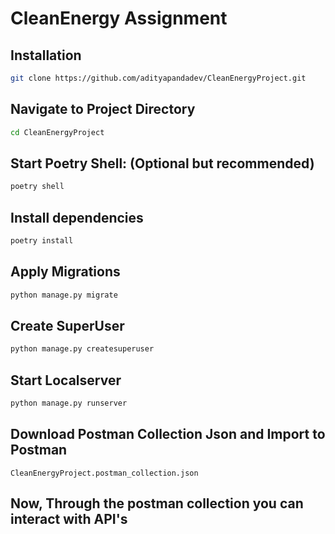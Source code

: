 
# CleanEnergy Assignment

## Installation

```sh
git clone https://github.com/adityapandadev/CleanEnergyProject.git
```

## Navigate to Project Directory
```sh
cd CleanEnergyProject
```

## Start Poetry Shell: (Optional but recommended)
```sh
poetry shell
```

## Install dependencies
```sh
poetry install
```

## Apply Migrations
```sh
python manage.py migrate
```

## Create SuperUser
```sh
python manage.py createsuperuser
```

## Start Localserver
```sh
python manage.py runserver
```
## Download Postman Collection Json and Import to Postman
```
CleanEnergyProject.postman_collection.json
```

## Now, Through the postman collection you can interact with API's